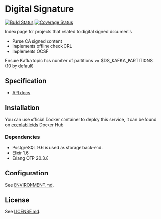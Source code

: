 # Digital Signature
[![Build Status](https://api.travis-ci.org/edenlabllc/ds.api.svg?branch=develop)](https://travis-ci.org/edenlabllc/ds.api) [![Coverage Status](https://coveralls.io/repos/github/edenlabllc/ds.api/badge.svg?branch=develop)](https://coveralls.io/github/edenlabllc/digital_signature.api?branch=develop)

Index page for projects that related to digital signed documents
- Parse CA signed content
- Implements offline check CRL
- Implements OCSP

Ensure Kafka topic has number of partitions >= $DS_KAFKA_PARTITIONS (10 by default)

## Specification

- [API docs](http://docs.ehealthapi1.apiary.io/)

## Installation

You can use official Docker container to deploy this service, it can be found on [edenlabllc/ds](https://hub.docker.com/r/edenlabllc/) Docker Hub.

### Dependencies

- PostgreSQL 9.6 is used as storage back-end.
- Elixir 1.6
- Erlang OTP 20.3.8
## Configuration

See [ENVIRONMENT.md](docs/ENVIRONMENT.md).

## License

See [LICENSE.md](LICENSE.md).
